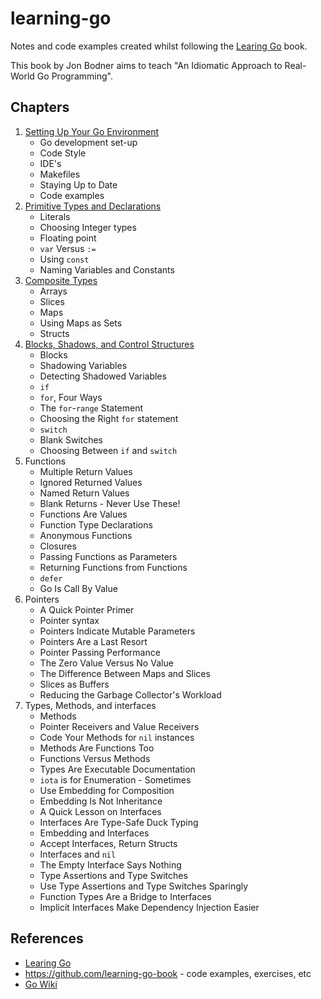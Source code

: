 # learning-go

Notes and code examples created whilst following the [Learing Go](https://www.oreilly.com/library/view/learning-go/9781492077206/) 
book. 

This book by Jon Bodner aims to teach "An Idiomatic Approach to Real-World Go Programming".

## Chapters

1. [Setting Up Your Go Environment](/ch1/README.md)
   - Go development set-up
   - Code Style
   - IDE's
   - Makefiles
   - Staying Up to Date
   - Code examples
1. [Primitive Types and Declarations](/ch2/README.md)
   - Literals
   - Choosing Integer types
   - Floating point
   - `var` Versus `:=`
   - Using `const`
   - Naming Variables and Constants
1. [Composite Types](/ch3/README.md)
   - Arrays
   - Slices
   - Maps
   - Using Maps as Sets
   - Structs
1. [Blocks, Shadows, and Control Structures](/ch4/README.md)
   - Blocks
   - Shadowing Variables
   - Detecting Shadowed Variables
   - `if`
   - `for`, Four Ways
   - The `for`-`range` Statement
   - Choosing the Right `for` statement
   - `switch`
   - Blank Switches
   - Choosing Between `if` and `switch`
1. Functions
   - Multiple Return Values
   - Ignored Returned Values
   - Named Return Values
   - Blank Returns - Never Use These!
   - Functions Are Values
   - Function Type Declarations
   - Anonymous Functions
   - Closures
   - Passing Functions as Parameters
   - Returning Functions from Functions
   - `defer`
   - Go Is Call By Value
1. Pointers
   - A Quick Pointer Primer
   - Pointer syntax
   - Pointers Indicate Mutable Parameters
   - Pointers Are a Last Resort
   - Pointer Passing Performance
   - The Zero Value Versus No Value
   - The Difference Between Maps and Slices
   - Slices as Buffers
   - Reducing the Garbage Collector's Workload
1. Types, Methods, and interfaces
   - Methods
   - Pointer Receivers and Value Receivers
   - Code Your Methods for `nil` instances
   - Methods Are Functions Too
   - Functions Versus Methods
   - Types Are Executable Documentation
   - `iota` is for Enumeration - Sometimes
   - Use Embedding for Composition
   - Embedding Is Not Inheritance
   - A Quick Lesson on Interfaces
   - Interfaces Are Type-Safe Duck Typing
   - Embedding and Interfaces
   - Accept Interfaces, Return Structs
   - Interfaces and `nil`
   - The Empty Interface Says Nothing
   - Type Assertions and Type Switches
   - Use Type Assertions and Type Switches Sparingly
   - Function Types Are a Bridge to Interfaces
   - Implicit Interfaces Make Dependency Injection Easier

## References

- [Learing Go](https://www.oreilly.com/library/view/learning-go/9781492077206/)
- https://github.com/learning-go-book - code examples, exercises, etc
- [Go Wiki](https://github.com/golang/go/wiki/)